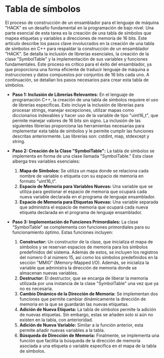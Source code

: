 # Tabla de símbolos

El proceso de construcción de un ensamblador para el lenguaje de máquina "HACK" es un desafío fundamental en la programación de bajo nivel. Una parte esencial de esta tarea es la creación de una tabla de símbolos que mapea etiquetas y variables a direcciones de memoria de 16 bits. Este artículo describe los pasos clave involucrados en la creación de una tabla de símbolos en C++ para respaldar la construcción de un ensamblador "HACK". Se detalla la inclusión de librerías esenciales, la creación de la clase "SymbolTable" y la implementación de sus variables y funciones fundamentales. Este proceso es crítico para el éxito del ensamblador, ya que proporciona una forma eficiente de traducir lenguaje de máquina a instrucciones y datos compuestos por conjuntos de 16 bits cada uno. A continuación, se detallan los pasos necesarios para crear esta tabla de símbolos.

- **Paso 1: Inclusión de Librerías Relevantes:** En el lenguaje de programación C++, la creación de una tabla de símbolos requiere el uso de librerías específicas. Esto incluye la inclusión de librerías para procesar strings, manejar excepciones, utilizar mapas como diccionarios indexables y hacer uso de la variable de tipo "uint16_t", que permite manejar valores de 16 bits sin signo. La inclusión de las siguientes librerías proporciona las herramientas necesarias para implementar esta tabla de símbolos y le permite cumplir las funciones descritas anteriormente. Las librerías son: cstdint, map, stdexcept y string.

- **Paso 2: Creación de la Clase "SymbolTable":** La tabla de símbolos se implementa en forma de una clase llamada "SymbolTable." Esta clase alberga tres variables esenciales:

    1. **Mapa de Símbolos:** Se utiliza un mapa donde se relaciona cada nombre de variable o etiqueta con su espacio de memoria en formato "uint16_t".
    2. **Espacio de Memoria para Variables Nuevas:** Una variable que se utiliza para gestionar el espacio de memoria que ocupará cada nueva variable declarada en el programa de lenguaje ensamblador.
    3. **Espacio de Memoria para Etiquetas Nuevas:** Una variable separada que administra el espacio de memoria que ocupará cada nueva etiqueta declarada en el programa de lenguaje ensamblador.

- **Paso 3: Implementación de Funciones Primordiales:** La clase "SymbolTable" se complementa con funciones primordiales para su funcionamiento óptimo. Estas funciones incluyen:

    1. **Constructor:** Un constructor de la clase, que inicializa el mapa de símbolos y se reservan espacios de memoria para los símbolos predefinidos del sistema. Además de estos, se incluyen los registros del número 0 al número 15, así como los símbolos predefinidos en la sección "MMIO" (Memory-Mapped I/O). Además, se inicializa la variable que administra la dirección de memoria donde se almacenan nuevas variables.
    2. **Destructor:** El destructor, que se encarga de liberar la memoria utilizada por una instancia de la clase "SymbolTable" una vez que ya no es necesaria.
    3. **Cambio Dinámico de la Dirección de Memoria:** Se implementan dos funciones que permite cambiar dinámicamente la dirección de memoria en la que se guardarán las nuevas etiquetas.
    3. **Adición de Nueva Etiqueta:** La tabla de símbolos permite la adición de nuevas etiquetas. Sin embargo, estas se añaden solo si aún no existen en la tabla, con anterioridad.
    4. **Adición de Nueva Variable:** Similar a la función anterior, esta permite añadir nuevas variables a la tabla.
    5. **Búsqueda de Dirección de Memoria:** Finalmente, se implementa una función que facilita la búsqueda de la dirección de memoria asociada a una etiqueta o variable específica en el mapa de la tabla de símbolos.